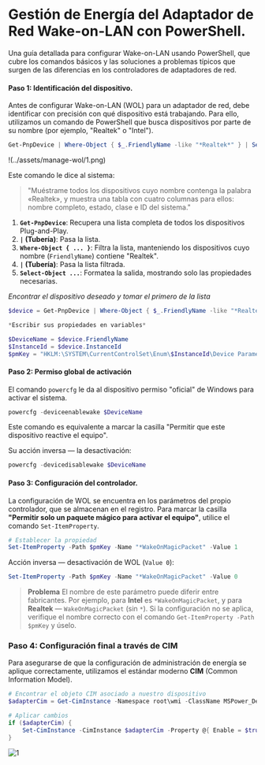# Gestión de Energía del Adaptador de Red Wake-on-LAN con PowerShell.

Una guía detallada para configurar Wake-on-LAN usando PowerShell, que cubre los comandos básicos y las soluciones a problemas típicos que surgen de las diferencias en los controladores de adaptadores de red.

#### Paso 1: Identificación del dispositivo.

Antes de configurar Wake-on-LAN (WOL) para un adaptador de red, debe identificar con precisión con qué dispositivo está trabajando. Para ello, utilizamos un comando de PowerShell que busca dispositivos por parte de su nombre (por ejemplo, "Realtek" o "Intel").

```powershell
Get-PnpDevice | Where-Object { $_.FriendlyName -like "*Realtek*" } | Select-Object FriendlyName, Status, Class, InstanceId
```
!(../assets/manage-wol/1.png)

Este comando le dice al sistema:
> "Muéstrame todos los dispositivos cuyo nombre contenga la palabra «Realtek», y muestra una tabla con cuatro columnas para ellos: nombre completo, estado, clase e ID del sistema."

1.  **`Get-PnpDevice`**: Recupera una lista completa de todos los dispositivos Plug-and-Play.
2.  **`|` (Tubería)**: Pasa la lista.
3.  **`Where-Object { ... }`**: Filtra la lista, manteniendo los dispositivos cuyo nombre (`FriendlyName`) contiene "Realtek".
4.  **`|` (Tubería)**: Pasa la lista filtrada.
5.  **`Select-Object ...`**: Formatea la salida, mostrando solo las propiedades necesarias.

*Encontrar el dispositivo deseado y tomar el primero de la lista*

```powershell
$device = Get-PnpDevice | Where-Object { $_.FriendlyName -like "*Realtek*" } | Select-Object -First 1

*Escribir sus propiedades en variables*

$DeviceName = $device.FriendlyName
$InstanceId = $device.InstanceId
$pmKey = "HKLM:\SYSTEM\CurrentControlSet\Enum\$InstanceId\Device Parameters"
```

#### Paso 2: Permiso global de activación

El comando `powercfg` le da al dispositivo permiso "oficial" de Windows para activar el sistema.
```powershell
powercfg -deviceenablewake $DeviceName
```
Este comando es equivalente a marcar la casilla "Permitir que este dispositivo reactive el equipo".

Su acción inversa — la desactivación:
```powershell
powercfg -devicedisablewake $DeviceName
```
#### Paso 3: Configuración del controlador.
La configuración de WOL se encuentra en los parámetros del propio controlador, que se almacenan en el registro.
Para marcar la casilla **"Permitir solo un paquete mágico para activar el equipo"**,
utilice el comando `Set-ItemProperty`.

```powershell
# Establecer la propiedad
Set-ItemProperty -Path $pmKey -Name "*WakeOnMagicPacket" -Value 1
```
Acción inversa — desactivación de WOL (`Value 0`):
```powershell
Set-ItemProperty -Path $pmKey -Name "*WakeOnMagicPacket" -Value 0
```
> **Problema** El nombre de este parámetro puede diferir entre fabricantes. Por ejemplo, para **Intel** es `*WakeOnMagicPacket`, y para **Realtek** — `WakeOnMagicPacket` (sin `*`). Si la configuración no se aplica, verifique el nombre correcto con el comando `Get-ItemProperty -Path $pmKey` y úselo.

### Paso 4: Configuración final a través de CIM
Para asegurarse de que la configuración de administración de energía se aplique correctamente, utilizamos el estándar moderno **CIM** (Common Information Model).

```powershell
# Encontrar el objeto CIM asociado a nuestro dispositivo
$adapterCim = Get-CimInstance -Namespace root\wmi -ClassName MSPower_DeviceEnable | Where-Object { $_.InstanceName -like "*$($instanceId.Split('\')[-1])*" }

# Aplicar cambios
if ($adapterCim) {
    Set-CimInstance -CimInstance $adapterCim -Property @{ Enable = $true }
}
```

![1](../assets/manage-wol/1.png)
```